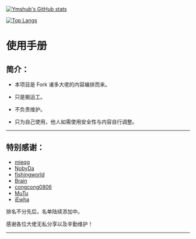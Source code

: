 [![Ymshub's GitHub stats](https://github-readme-stats.vercel.app/api?username=Ymshub&show_icons=true&count_private=true&theme=vue)](https://github.com/Ymshub/Ymshow)

[![Top Langs](https://github-readme-stats.vercel.app/api/top-langs/?username=Ymshub&layout=compact&theme=vue)](https://github.com/Ymshub/Ymshow)

# 使用手册

## 简介：

* 本项目是 Fork 诸多大佬的内容编排而来。

* 只是搬运工。

* 不负责维护。

* 只为自己使用，他人如需使用安全性与内容自行调整。

---

## 特别感谢：

* [mieqq](https://github.com/mieqq/mieqq)
* [NobyDa](https://github.com/NobyDa)
* [fishingworld](https://github.com/fishingworld)
* [Brain](https://github.com/TributePaulWalker/Profiles)
* [congcong0806](https://github.com/congcong0806)
* [MuTu](https://github.com/githubdulong)
* [iEwha](https://github.com/iEwha)

排名不分先后，名单陆续添加中。

感谢各位大佬无私分享以及辛勤维护！

---
